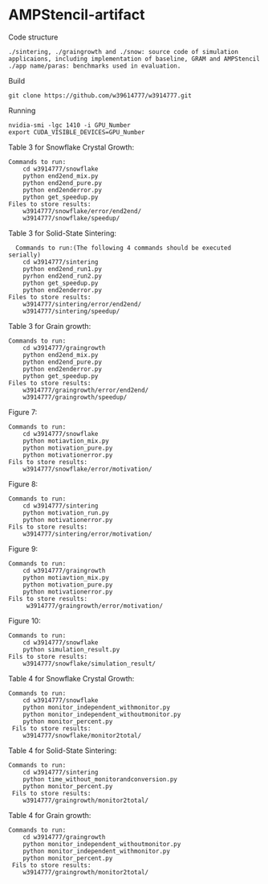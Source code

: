 # AMPStencil-artifact

Code structure

    ./sintering, ./graingrowth and ./snow: source code of simulation applicaions, including implementation of baseline, GRAM and AMPStencil
    ./app name/paras: benchmarks used in evaluation.

Build

    git clone https://github.com/w39614777/w3914777.git
    
    
Running    
    
    nvidia-smi -lgc 1410 -i GPU_Number
    export CUDA_VISIBLE_DEVICES=GPU_Number
    
Table 3 for Snowflake Crystal Growth:

    Commands to run:
        cd w3914777/snowflake
        python end2end_mix.py
        python end2end_pure.py
        python end2enderror.py
        python get_speedup.py
    Files to store results:
        w3914777/snowflake/error/end2end/
        w3914777/snowflake/speedup/
        
        
Table 3 for Solid-State Sintering:

      Commands to run:(The following 4 commands should be executed serially)
        cd w3914777/sintering
        python end2end_run1.py
        pyrhon end2end_run2.py 
        python get_speedup.py 
        python end2enderror.py 
    Files to store results:
        w3914777/sintering/error/end2end/
        w3914777/sintering/speedup/
        
        
Table 3 for Grain growth:

    Commands to run:
        cd w3914777/graingrowth
        python end2end_mix.py
        python end2end_pure.py
        python end2enderror.py
        python get_speedup.py
    Files to store results:
        w3914777/graingrowth/error/end2end/
        w3914777/graingrowth/speedup/
        
        
Figure 7:

    Commands to run:
        cd w3914777/snowflake
        python motiavtion_mix.py 
        python motivation_pure.py
        python motivationerror.py
    Fils to store results:
        w3914777/snowflake/error/motivation/
        
        
Figure 8:

    Commands to run:
        cd w3914777/sintering
        python motivation_run.py 
        python motivationerror.py
    Fils to store results:
        w3914777/sintering/error/motivation/
        
        
Figure 9:

    Commands to run:
        cd w3914777/graingrowth
        python motiavtion_mix.py 
        python motivation_pure.py
        python motivationerror.py
    Fils to store results:
         w3914777/graingrowth/error/motivation/
         
         
Figure 10:

    Commands to run:
        cd w3914777/snowflake
        python simulation_result.py
    Fils to store results:
        w3914777/snowflake/simulation_result/
        
        
Table 4 for Snowflake Crystal Growth:

    Commands to run:
        cd w3914777/snowflake
        python monitor_independent_withmonitor.py
        python monitor_independent_withoutmonitor.py
        python monitor_percent.py
     Fils to store results:
        w3914777/snowflake/monitor2total/
        
        
Table 4 for Solid-State Sintering:

    Commands to run: 
        cd w3914777/sintering
        python time_without_monitorandconversion.py
        python monitor_percent.py 
     Fils to store results:
        w3914777/graingrowth/monitor2total/  
        
        
Table 4 for Grain growth:

    Commands to run:
        cd w3914777/graingrowth
        python monitor_independent_withoutmonitor.py
        python monitor_independent_withmonitor.py 
        python monitor_percent.py 
     Fils to store results:
        w3914777/graingrowth/monitor2total/       
 
